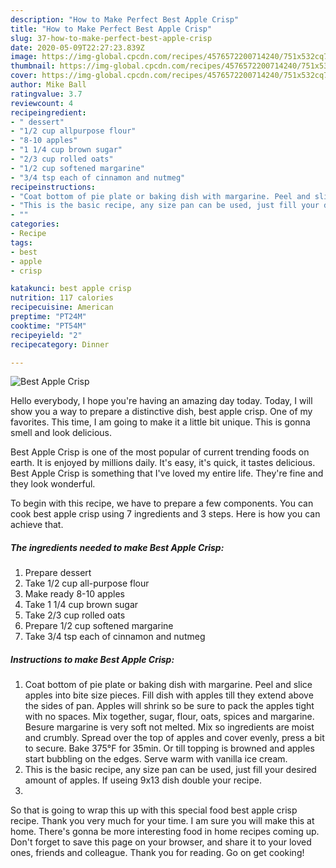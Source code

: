 ```yaml
---
description: "How to Make Perfect Best Apple Crisp"
title: "How to Make Perfect Best Apple Crisp"
slug: 37-how-to-make-perfect-best-apple-crisp
date: 2020-05-09T22:27:23.839Z
image: https://img-global.cpcdn.com/recipes/4576572200714240/751x532cq70/best-apple-crisp-recipe-main-photo.jpg
thumbnail: https://img-global.cpcdn.com/recipes/4576572200714240/751x532cq70/best-apple-crisp-recipe-main-photo.jpg
cover: https://img-global.cpcdn.com/recipes/4576572200714240/751x532cq70/best-apple-crisp-recipe-main-photo.jpg
author: Mike Ball
ratingvalue: 3.7
reviewcount: 4
recipeingredient:
- " dessert"
- "1/2 cup allpurpose flour"
- "8-10 apples"
- "1 1/4 cup brown sugar"
- "2/3 cup rolled oats"
- "1/2 cup softened margarine"
- "3/4 tsp each of cinnamon and nutmeg"
recipeinstructions:
- "Coat bottom of pie plate or baking dish with margarine. Peel and slice apples into bite size pieces. Fill dish with apples till they extend above the sides of pan. Apples will shrink so be sure to pack the apples tight with no spaces. Mix together, sugar, flour, oats, spices and margarine. Besure margarine is very soft not melted. Mix so ingredients are moist and crumbly. Spread over the top of apples and cover evenly, press a bit to secure. Bake 375°F for 35min. Or till topping is browned and apples start bubbling on the edges. Serve warm with vanilla ice cream."
- "This is the basic recipe, any size pan can be used, just fill your desired amount of apples. If useing 9x13 dish double your recipe."
- ""
categories:
- Recipe
tags:
- best
- apple
- crisp

katakunci: best apple crisp 
nutrition: 117 calories
recipecuisine: American
preptime: "PT24M"
cooktime: "PT54M"
recipeyield: "2"
recipecategory: Dinner

---
```



![Best Apple Crisp](https://img-global.cpcdn.com/recipes/4576572200714240/751x532cq70/best-apple-crisp-recipe-main-photo.jpg)

Hello everybody, I hope you're having an amazing day today. Today, I will show you a way to prepare a distinctive dish, best apple crisp. One of my favorites. This time, I am going to make it a little bit unique. This is gonna smell and look delicious.



Best Apple Crisp is one of the most popular of current trending foods on earth. It is enjoyed by millions daily. It's easy, it's quick, it tastes delicious. Best Apple Crisp is something that I've loved my entire life. They're fine and they look wonderful.


To begin with this recipe, we have to prepare a few components. You can cook best apple crisp using 7 ingredients and 3 steps. Here is how you can achieve that.

##### The ingredients needed to make Best Apple Crisp:

1. Prepare  dessert
1. Take 1/2 cup all-purpose flour
1. Make ready 8-10 apples
1. Take 1 1/4 cup brown sugar
1. Take 2/3 cup rolled oats
1. Prepare 1/2 cup softened margarine
1. Take 3/4 tsp each of cinnamon and nutmeg




##### Instructions to make Best Apple Crisp:

1. Coat bottom of pie plate or baking dish with margarine. Peel and slice apples into bite size pieces. Fill dish with apples till they extend above the sides of pan. Apples will shrink so be sure to pack the apples tight with no spaces. Mix together, sugar, flour, oats, spices and margarine. Besure margarine is very soft not melted. Mix so ingredients are moist and crumbly. Spread over the top of apples and cover evenly, press a bit to secure. Bake 375°F for 35min. Or till topping is browned and apples start bubbling on the edges. Serve warm with vanilla ice cream.
1. This is the basic recipe, any size pan can be used, just fill your desired amount of apples. If useing 9x13 dish double your recipe.
1. 




So that is going to wrap this up with this special food best apple crisp recipe. Thank you very much for your time. I am sure you will make this at home. There's gonna be more interesting food in home recipes coming up. Don't forget to save this page on your browser, and share it to your loved ones, friends and colleague. Thank you for reading. Go on get cooking!
